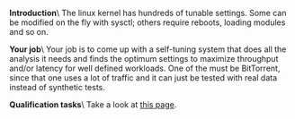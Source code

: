 
**Introduction**\\
The linux kernel has hundreds of tunable settings. Some can be modified on the fly with sysctl; others require reboots, loading modules and so on.

**Your job**\\
Your job is to come up with a self-tuning system that does all the analysis it needs and finds the optimum settings to maximize throughput and/or latency for well defined workloads. One of the must be BitTorrent, since that one uses a lot of traffic and it can just be tested with real data instead of synthetic tests.

**Qualification tasks**\\
Take a look at [this page](https://ccextractor.org/public/gsoc/takehome).

